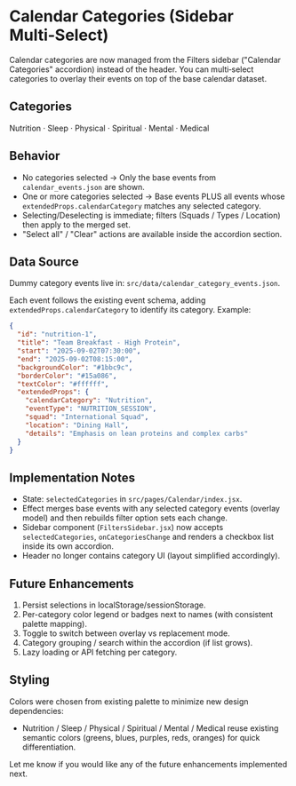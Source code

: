 # Calendar Categories (Sidebar Multi‑Select)

Calendar categories are now managed from the Filters sidebar ("Calendar Categories" accordion) instead of the header. You can multi‑select categories to overlay their events on top of the base calendar dataset.

## Categories
Nutrition · Sleep · Physical · Spiritual · Mental · Medical

## Behavior
* No categories selected → Only the base events from `calendar_events.json` are shown.
* One or more categories selected → Base events PLUS all events whose `extendedProps.calendarCategory` matches any selected category.
* Selecting/Deselecting is immediate; filters (Squads / Types / Location) then apply to the merged set.
* "Select all" / "Clear" actions are available inside the accordion section.

## Data Source
Dummy category events live in: `src/data/calendar_category_events.json`.

Each event follows the existing event schema, adding `extendedProps.calendarCategory` to identify its category. Example:
```json
{
  "id": "nutrition-1",
  "title": "Team Breakfast - High Protein",
  "start": "2025-09-02T07:30:00",
  "end": "2025-09-02T08:15:00",
  "backgroundColor": "#1bbc9c",
  "borderColor": "#15a086",
  "textColor": "#ffffff",
  "extendedProps": {
    "calendarCategory": "Nutrition",
    "eventType": "NUTRITION_SESSION",
    "squad": "International Squad",
    "location": "Dining Hall",
    "details": "Emphasis on lean proteins and complex carbs"
  }
}
```

## Implementation Notes
* State: `selectedCategories` in `src/pages/Calendar/index.jsx`.
* Effect merges base events with any selected category events (overlay model) and then rebuilds filter option sets each change.
* Sidebar component (`FiltersSidebar.jsx`) now accepts `selectedCategories`, `onCategoriesChange` and renders a checkbox list inside its own accordion.
* Header no longer contains category UI (layout simplified accordingly).

## Future Enhancements
1. Persist selections in localStorage/sessionStorage.
2. Per-category color legend or badges next to names (with consistent palette mapping).
3. Toggle to switch between overlay vs replacement mode.
4. Category grouping / search within the accordion (if list grows).
5. Lazy loading or API fetching per category.

## Styling
Colors were chosen from existing palette to minimize new design dependencies:
- Nutrition / Sleep / Physical / Spiritual / Mental / Medical reuse existing semantic colors (greens, blues, purples, reds, oranges) for quick differentiation.

Let me know if you would like any of the future enhancements implemented next.

